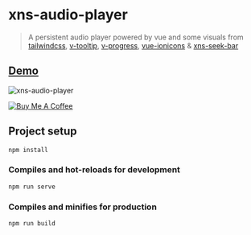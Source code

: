 # xns-audio-player

> A persistent audio player powered by vue and some visuals from [tailwindcss](https://github.com/tailwindcss/tailwindcss), [v-tooltip](https://github.com/Akryum/v-tooltip), [v-progress](https://github.com/MissHoya/v-progress), [vue-ionicons](https://mazipan.github.io/vue-ionicons) & [xns-seek-bar](https://github.com/xinnks/xns-seek-bar)

## [Demo](https://xns-audio-player.netlify.com/ "Demo")

![xns-audio-player](https://res.cloudinary.com/djx5h4cjt/image/upload/q_50/v1584544058/xns-audio-player/xns-audio-player-update.gif)


[![Buy Me A Coffee](https://cdn.buymeacoffee.com/buttons/default-orange.png)](https://www.buymeacoffee.com/Xinnks)


## Project setup
```
npm install
```

### Compiles and hot-reloads for development
```
npm run serve
```

### Compiles and minifies for production
```
npm run build
```
